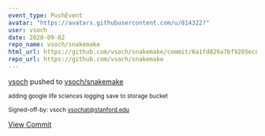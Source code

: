 ```yaml
---
event_type: PushEvent
avatar: "https://avatars.githubusercontent.com/u/814322?"
user: vsoch
date: 2020-09-02
repo_name: vsoch/snakemake
html_url: https://github.com/vsoch/snakemake/commit/6a1fd026a7bf9205ec88ea9a3dd9fee1929a3e65
repo_url: https://github.com/vsoch/snakemake
---
```


<a href='https://github.com/vsoch' target='_blank'>vsoch</a> pushed to <a href='https://github.com/vsoch/snakemake' target='_blank'>vsoch/snakemake</a>

<small>adding google life sciences logging save to storage bucket

Signed-off-by: vsoch <vsochat@stanford.edu></small>

<a href='https://github.com/vsoch/snakemake/commit/6a1fd026a7bf9205ec88ea9a3dd9fee1929a3e65' target='_blank'>View Commit</a>